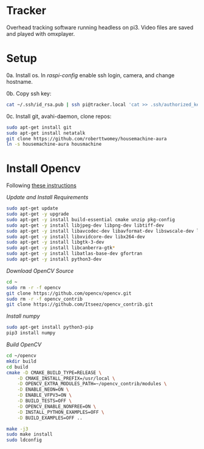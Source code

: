 # Tracker
Overhead tracking software running headless on pi3. Video files are saved and played with omxplayer. 

# Setup

0a. Install os. In _raspi-config_ enable ssh login, camera, and change hostname. 

0b. Copy ssh key:
```bash
cat ~/.ssh/id_rsa.pub | ssh pi@tracker.local 'cat >> .ssh/authorized_keys'
```

0c. Install git, avahi-daemon, clone repos:
```bash
sudo apt-get install git
sudo apt-get install netatalk
git clone https://github.com/roberttwomey/housemachine-aura
ln -s housemachine-aura housmachine
```

# Install Opencv

Following [these instructions](https://raspberrypi.stackexchange.com/questions/95982/how-to-install-opencv-on-raspbian-stretch)

_Update and Install Requirements_

```bash
sudo apt-get update
sudo apt-get -y upgrade
sudo apt-get -y install build-essential cmake unzip pkg-config
sudo apt-get -y install libjpeg-dev libpng-dev libtiff-dev
sudo apt-get -y install libavcodec-dev libavformat-dev libswscale-dev libv4l-dev
sudo apt-get -y install libxvidcore-dev libx264-dev
sudo apt-get -y install libgtk-3-dev
sudo apt-get -y install libcanberra-gtk*
sudo apt-get -y install libatlas-base-dev gfortran
sudo apt-get -y install python3-dev
```

_Download OpenCV Source_

```bash
cd ~
sudo rm -r -f opencv
git clone https://github.com/opencv/opencv.git
sudo rm -r -f opencv_contrib
git clone https://github.com/Itseez/opencv_contrib.git
```

_Install numpy_

```bash
sudo apt-get install python3-pip
pip3 install numpy
```

_Build OpenCV_

```bash
cd ~/opencv
mkdir build
cd build
cmake -D CMAKE_BUILD_TYPE=RELEASE \
    -D CMAKE_INSTALL_PREFIX=/usr/local \
    -D OPENCV_EXTRA_MODULES_PATH=~/opencv_contrib/modules \
    -D ENABLE_NEON=ON \
    -D ENABLE_VFPV3=ON \
    -D BUILD_TESTS=OFF \
    -D OPENCV_ENABLE_NONFREE=ON \
    -D INSTALL_PYTHON_EXAMPLES=OFF \
    -D BUILD_EXAMPLES=OFF ..

make -j3
sudo make install
sudo ldconfig
```
